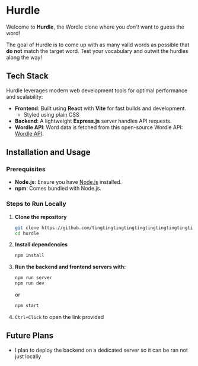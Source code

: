 # Hurdle

Welcome to **Hurdle**, the Wordle clone where you _don't_ want to guess the word!

The goal of Hurdle is to come up with as many valid words as possible that **do not** match the target word. Test your vocabulary and outwit the hurdles along the way!

## Tech Stack

Hurdle leverages modern web development tools for optimal performance and scalability:

- **Frontend**: Built using **React** with **Vite** for fast builds and development.
  - Styled using plain CSS
- **Backend**: A lightweight **Express.js** server handles API requests.
- **Wordle API**: Word data is fetched from this open-source Wordle API: [Wordle API](https://github.com/petergeorgas/Wordle-API/commit/4cd62c67c781713c01ae1e1bd3e82eb2bf1ecfdb).

## Installation and Usage

### Prerequisites

- **Node.js**: Ensure you have [Node.js](https://nodejs.org/) installed.
- **npm**: Comes bundled with Node.js.

### Steps to Run Locally

1. **Clone the repository**
   ```bash
   git clone https://github.com/tingtingtingtingtingtingtingtingtingtin/hurdle.git
   cd hurdle
   ```
2. **Install dependencies**
   ```bash
   npm install
   ```
3. **Run the backend and frontend servers with:**
   ```bash
   npm run server
   npm run dev
   ```
   or
   ```bash
   npm start
   ```
4. `Ctrl+Click` to open the link provided

## Future Plans

- I plan to deploy the backend on a dedicated server so it can be ran not just locally
